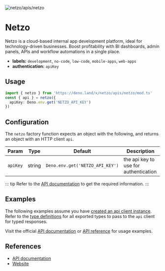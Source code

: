 <img src="https://raw.githubusercontent.com/netzo/netzo/main/assets/apis/netzo.svg" alt="netzo/apis/netzo" class="mb-5 w-75px">

# Netzo

Netzo is a cloud-based internal app development platform, ideal for technology-driven businesses. Boost profitability with BI dashboards, admin panels, APIs and workflow automations in a single place.

- **labels:** `development`, `no-code`, `low-code`, `mobile-apps`, `web-apps`
- **authentication:** `apiKey`

## Usage

```ts
import { netzo } from 'https://deno.land/x/netzo/apis/netzo/mod.ts'
const { api } = netzo({
  apiKey: Deno.env.get('NETZO_API_KEY')
})
```

## Configuration

The `netzo` factory function expects an object with the following, and returns an object with an HTTP client `api`.

| Param    | Type   | Default                         | Description                           |
|----------|--------|---------------------------------|---------------------------------------|
| `apiKey` | string | `Deno.env.get('NETZO_API_KEY')` | the api key to use for authentication |


::: tip Refer to the [API documentation](https://netzo.io/docs/api-reference/) to get the required information.
:::

## Examples

The following examples assume you have [created an api client instance](#usage). Refer to the [type definitions](https://deno.land/x/netzo/apis/netzo/types.ts) for all exported types to pass to the `api` client for typed responses.

Visit the official [API documentation](https://netzo.io/docs/api-reference/) or [API reference](https://api.netzo.io/docs/) for usage examples.

## References

- [API documentation](https://netzo.io/docs/api-reference/)
- [Website](https://netzo.io/)
